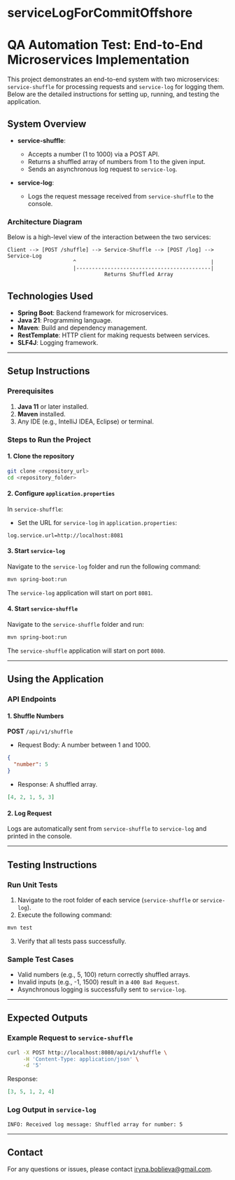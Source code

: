 
# serviceLogForCommitOffshore

# QA Automation Test: End-to-End Microservices Implementation

This project demonstrates an end-to-end system with two microservices: `service-shuffle` for processing requests and `service-log` for logging them. Below are the detailed instructions for setting up, running, and testing the application.

## **System Overview**
- **service-shuffle**:
    - Accepts a number (1 to 1000) via a POST API.
    - Returns a shuffled array of numbers from 1 to the given input.
    - Sends an asynchronous log request to `service-log`.

- **service-log**:
    - Logs the request message received from `service-shuffle` to the console.

### Architecture Diagram
Below is a high-level view of the interaction between the two services:

```
Client --> [POST /shuffle] --> Service-Shuffle --> [POST /log] --> Service-Log
                     ^                                           |
                     |-------------------------------------------|
                               Returns Shuffled Array
```

## **Technologies Used**
- **Spring Boot**: Backend framework for microservices.
- **Java 21**: Programming language.
- **Maven**: Build and dependency management.
- **RestTemplate**: HTTP client for making requests between services.
- **SLF4J**: Logging framework.

---

## **Setup Instructions**

### **Prerequisites**
1. **Java 11** or later installed.
2. **Maven** installed.
3. Any IDE (e.g., IntelliJ IDEA, Eclipse) or terminal.

### **Steps to Run the Project**

#### **1. Clone the repository**
```bash
git clone <repository_url>
cd <repository_folder>
```

#### **2. Configure `application.properties`**
In `service-shuffle`:
- Set the URL for `service-log` in `application.properties`:
```properties
log.service.url=http://localhost:8081
```

#### **3. Start `service-log`**
Navigate to the `service-log` folder and run the following command:
```bash
mvn spring-boot:run
```
The `service-log` application will start on port `8081`.

#### **4. Start `service-shuffle`**
Navigate to the `service-shuffle` folder and run:
```bash
mvn spring-boot:run
```
The `service-shuffle` application will start on port `8080`.

---

## **Using the Application**

### **API Endpoints**

#### **1. Shuffle Numbers**
**POST** `/api/v1/shuffle`
- Request Body: A number between 1 and 1000.
```json
{
  "number": 5
}
```
- Response: A shuffled array.
```json
[4, 2, 1, 5, 3]
```

#### **2. Log Request**
Logs are automatically sent from `service-shuffle` to `service-log` and printed in the console.

---

## **Testing Instructions**

### **Run Unit Tests**
1. Navigate to the root folder of each service (`service-shuffle` or `service-log`).
2. Execute the following command:
```bash
mvn test
```
3. Verify that all tests pass successfully.

### **Sample Test Cases**
- Valid numbers (e.g., 5, 100) return correctly shuffled arrays.
- Invalid inputs (e.g., -1, 1500) result in a `400 Bad Request`.
- Asynchronous logging is successfully sent to `service-log`.

---

## **Expected Outputs**

### **Example Request to `service-shuffle`**
```bash
curl -X POST http://localhost:8080/api/v1/shuffle \
     -H 'Content-Type: application/json' \
     -d '5'
```
Response:
```json
[3, 5, 1, 2, 4]
```

### **Log Output in `service-log`**
```
INFO: Received log message: Shuffled array for number: 5
```

---
## **Contact**
For any questions or issues, please contact iryna.boblieva@gmail.com.

